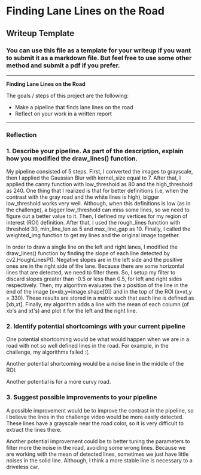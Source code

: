 # **Finding Lane Lines on the Road**

## Writeup Template

### You can use this file as a template for your writeup if you want to submit it as a markdown file. But feel free to use some other method and submit a pdf if you prefer.

---

**Finding Lane Lines on the Road**

The goals / steps of this project are the following:
* Make a pipeline that finds lane lines on the road
* Reflect on your work in a written report


[//]: # (Image References)

[image1]: ./examples/grayscale.jpg "Grayscale"

---

### Reflection

### 1. Describe your pipeline. As part of the description, explain how you modified the draw_lines() function.

My pipeline consisted of 5 steps. First, I converted the images to grayscale, then I applied the Gaussian Blur with kernel_size
equal to 7. After that, I applied the canny function with low_threshold as 80 and the high_threshold as 240. One thing that I
realized is that for better definitions (i.e, when the contrast with the gray road and the white lines is high), bigger low_threshold
works very well. Although, when this definitions is low (as in the challenge), a bigger low_threshold can miss some lines, so we need to
figure out a better value to it. Then, I defined my vertices for my region of interest (ROI) definition. After that, I used the rough_lines
function with threshold 30, min_line_len as 5 and max_line_gap as 10. Finally, I called the weighted_img function to get my lines and
the original image together.

In order to draw a single line on the left and right lanes, I modified the draw_lines() function by finding the slope of each line
detected by cv2.HoughLinesP(). Negative slopes are in the left side and the positive ones are in the right side of the lane. Because
there are some horizontal lines that are detected, we need to filter them. So, I setup my filter to discard slopes greater than -0.5
or less than 0.5, for left and right sides respectively. Then, my algorithm evaluates the x position of the line in the end of the
image (x=xb,y=image.shape[0]) and in the top of the ROI (x=xt,y = 330). These results are stored in a matrix such that each line is
defined as [xb,xt]. Finally, my algorithm adds a line with the mean of each column (of xb's and xt's) and plot it for the left and the
right line.


### 2. Identify potential shortcomings with your current pipeline


One potential shortcoming would be what would happen when we are in a road with not so well defined lines in the road.
For example, in the challenge, my algorithms failed :(.

Another potential shortcoming would be a noise line in the middle of the ROI.

Another potential is for a more curvy road.


### 3. Suggest possible improvements to your pipeline

A possible improvement would be to improve the contrast in the pipeline, so I believe the lines in the challenge video would
be more easily detected. These lines have a grayscale near the road color, so it is very difficult to extract the lines there.

Another potential improvement could be to better tuning the parameters to filter more the noise in the road, avoiding some
wrong lines. Because we are working with the mean of detected lines, sometimes we just have little noises in the solid line.
Although, I think a more stable line is necessary to a driveless car.
